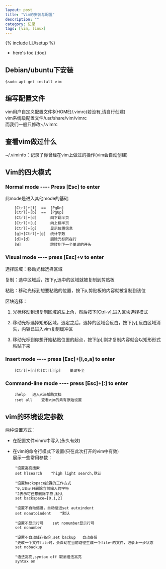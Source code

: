 ```yaml
---
layout: post
title: "Vim的安装与配置"
description: ""
category: 记录
tags: [vim, linux]
---
```

{% include LU/setup %}

* here's toc
{:toc}

## Debian/ubuntu下安装

	$sudo apt-get install vim

## 编写配置文件

vim用户自定义配置文件$(HOME)/.vimrc(若没有,请自行创建)  
vim系统级配置文件/usr/share/vim/vimrc  
而我们一般只修改~/.vimrc

## 查看vim做过什么

~/.viminfo：记录了你曾经在vim上做过的操作(vim会自动创建)  

## Vim的四大模式

### Normal mode	----	Press [Esc] to enter  

此mode是进入其他mode的基础  

		[Ctrl]+[f]	==	[PgDn]
		[Ctrl]+[b]	==	[PgUp]
		[Ctrl]+[d]		向下翻半页
		[Ctrl]+[u]		向上翻半页
		[Ctrl]+[g]  	显示位置信息
		[g]+[Ctrl]+[g]	统计字数
		[d]+[d]			删除光标所在行
		[W]				跳转到下一个单词的开头

### Visual mode	----	press [Esc]+v to enter	

选择区域：移动光标选择区域  

复制：选中区域后，按下y,选中的区域就被复制到剪贴板  

粘贴：移动光标到想要粘贴的位置，按下p,剪贴板的内容就被复制到该位  

区块选择：  

  1. 光标移动到想复制区域的左上角，然后按下[Ctrl-v],进入区块选择模式  

  2. 移动光标选择矩形区域，选定之后，选择的区域会反白，按下[y],反白区域消失，内容已进入vim复制缓冲区  

  3. 移动光标到你想开始粘贴位置的起点，按下[p],刚才复制内容就会以矩形形式粘贴下来  

### Insert mode	----	press [Esc]+[i,o,a] to enter

		[Ctrl]+[n]和[Ctrl][p]	单词补全

### Command-line mode	----	press [Esc]+[:] to enter

		:help	进入vim帮助文档
		:set all	查看vim的素有原始设置

## vim的环境设定参数

两种设置方式：  

*  在配置文件vimrc中写入(永久有效)
*  在vim的命令行模式下设置(只在此次打开的vim中有效)  
展示一些常用参数：  

        "设置高亮搜索
		set hlsearch	"high light search,默认

        "设置backspace按键的工作方式
        "0,1表示只删除当前输入的字符
        "2表示可任意删除字符,默认
        set backspace=[0,1,2]
		
		"设置不自动缩进，自动缩进set autoindent
        set noautoindent	"默认
                                                                           
        "设置不显示行号	set nonumber显示行号
        set nonumber

		"设置不自动储存备份,set backup	自动备份
        "更改一个文件file时，会自动在当前路径生成一个file~的文件，记录上一步状态
        set nobackup
        
        "语法高亮,syntax off 取消语法高亮
        syntax on


